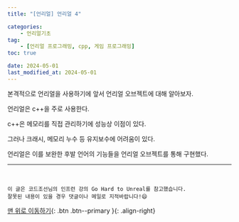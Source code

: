 ```yaml
---
title: "[언리얼] 언리얼 4"

categories: 
    - 언리얼기초
tag: 
    - [언리얼 프로그래밍, cpp, 게임 프로그래밍]
toc: true

date: 2024-05-01
last_modified_at: 2024-05-01
---
```


본격적으로 언리얼을 사용하기에 앞서 언리얼 오브젝트에 대해 알아보자.

언리얼은 c++을 주로 사용한다.

c++은 메모리를 직접 관리하기에 성능상 이점이 있다.

그러나 크래시, 메모리 누수 등 유지보수에 어려움이 있다.

언리얼은 이를 보완한 후발 언어의 기능들을 언리얼 오브젝트를 통해 구현했다.


***
<br>

    이 글은 코드조선님의 인프런 강의 Go Hard to Unreal를 참고했습니다.
    잘못된 내용이 있을 경우 댓글이나 메일로 지적바랍니다!😄

[맨 위로 이동하기](#){: .btn .btn--primary }{: .align-right}